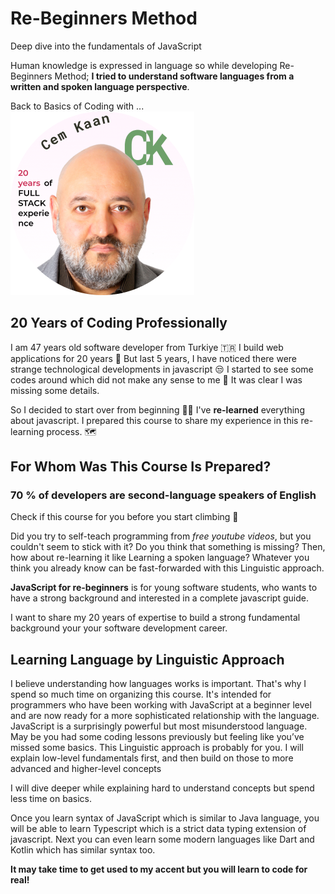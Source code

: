 # Re-Beginners Method

Deep dive into the fundamentals of JavaScript

Human knowledge is expressed in language so while developing Re-Beginners Method; **I tried to understand software languages from a written and spoken language perspective**.

Back to Basics of Coding with ...
![Cem Kaan](./profile.png)

## 20 Years of Coding Professionally

I am 47 years old  software developer from Turkiye :tr:  I build web applications for 20 years :floppy_disk:
But last 5 years, I have noticed there were strange technological developments in javascript :unamused: I started to see some codes around which did not make any sense to me :older_man: It was clear I was missing some details.

So I decided to start over from beginning :man_technologist: I've **re-learned** everything about javascript. I prepared this course to share my experience in this re-learning process. :world_map: <FontIcon icon="route" size="23" color="Crimson"/>

## For Whom Was This Course Is Prepared?

### 70 % of developers are second-language speakers of English

Check if this course for you before you start climbing  :mount_fuji:

Did you try to self-teach programming from _free youtube videos_, but you couldn't seem to stick with it? Do you think that something is missing? Then, how about re-learning it like Learning a spoken language? Whatever you think you already know can be fast-forwarded with this Linguistic approach.

**JavaScript for re-beginners** is for young software students, who wants to have a strong background and interested in a complete javascript guide.

I want to share my 20 years of expertise to build a strong fundamental background your your software development career.  

## Learning Language by Linguistic Approach

I believe understanding how languages works is important. That's why I spend so much time on organizing this course.
It's intended for programmers who have been working with JavaScript at a beginner level and are now ready for a more sophisticated relationship with the language. JavaScript is a surprisingly powerful but most misunderstood language.
May be you had some coding lessons previously but feeling like you’ve missed some basics.
This Linguistic approach is probably for you.
I will explain low-level fundamentals first, and then build on those to more
advanced and higher-level concepts

I will dive deeper while explaining hard to understand concepts but spend less time on basics.

Once you learn syntax of JavaScript which is similar to Java language, you will be able to learn  Typescript which is a strict data typing extension of javascript.
Next you can even learn some modern languages like Dart and Kotlin which has similar syntax too.

**It may take time to get used to my accent but you will learn to code for real!**

